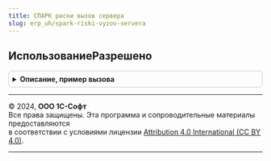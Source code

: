```yaml
---
title: СПАРК риски вызов сервера
slug: erp_uh/spark-riski-vyzov-servera
---
```



## ИспользованиеРазрешено
<details style="margin: 1em 0; padding: 0.5em; border: 1px solid #ccc; border-radius: 6px;">

<summary style="font-weight: bold; cursor: pointer;">Описание, пример вызова</summary>

```bsl

// Устарела. Следует использовать СПАРКРискиКлиент.ИспользованиеРазрешено.
// Определяет возможность использования сервиса в соответствии с текущим
//  режимом работы и правами пользователя.
//
// Возвращаемое значение:
//  Булево - Истина - использование разрешено, Ложь - в противном случае.
//
Функция ИспользованиеРазрешено() Экспорт
```

Пример вызова
```bsl
Результат = СПАРКРискиВызовСервера.ИспользованиеРазрешено() 
```
</details>

---

© 2024, **ООО 1С-Софт**  
Все права защищены. Эта программа и сопроводительные материалы предоставляются  
в соответствии с условиями лицензии [Attribution 4.0 International (CC BY 4.0)](https://creativecommons.org/licenses/by/4.0/legalcode).

---
